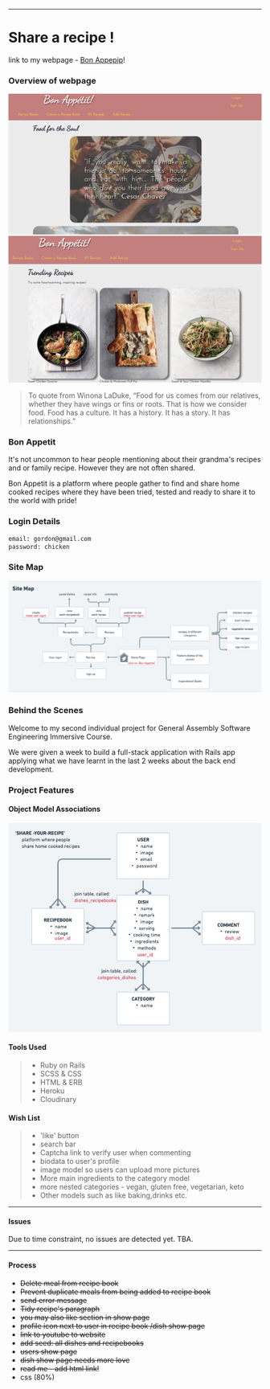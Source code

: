 ____________________________

# Share a recipe !

link to my webpage - [Bon Appepip](https://bonappepip.herokuapp.com/)!
### Overview of webpage 

![](./app/assets/images/webpage1.png)
![](./app/assets/images/webpage2.png)

>  To quote from Winona LaDuke, “Food for us comes from our relatives, whether they have wings or fins or roots. That is how we consider food. Food has a culture. It has a history. It has a story. It has relationships.”

### Bon Appetit

It's not uncommon to hear people mentioning about their grandma's recipes and or family recipe. However they are not often shared. 

Bon Appetit is a platform where people gather to find and share home cooked recipes where they have been tried, tested and ready to share it to the world with pride! 

### Login Details

```
email: gordon@gmail.com
password: chicken

```

### Site Map
![](./app/assets/images/sitemap.png)

### Behind the Scenes
Welcome to my second individual project for General Assembly Software Engineering Immersive Course. 

We were given a week to build a full-stack application with Rails app applying what we have learnt in the last 2 weeks about the back end development. 

### Project Features
#### Object Model Associations 
![](./app/assets/images/diagram.png)

#### Tools Used 

> * Ruby on Rails
> * SCSS & CSS
> * HTML & ERB
> * Heroku
> * Cloudinary

#### Wish List 

> * 'like' button
> * search bar 
> * Captcha link to verify user when commenting
> * biodata to user's profile
> * image model so users can upload more pictures
> * More main ingredients to the category model
> * more nested categories - vegan, gluten free, vegetarian, keto
> * Other models such as like baking,drinks etc. 


---
#### Issues
Due to time constraint, no issues are detected yet. TBA. 

---

#### Process 
- ~~Delete meal from recipe book~~
- ~~Prevent duplicate meals from being added to recipe book~~
- ~~send error message~~
- ~~Tidy recipe's paragraph~~
- ~~you may also like section in show page~~
- ~~profile icon next to user in recipe book /dish show page~~
- ~~link to youtube to website~~
- ~~add seed: all dishes and recipebooks~~
- ~~users show page~~
- ~~dish show page needs more love~~
- ~~read me - add html link!~~
- css (80%)
